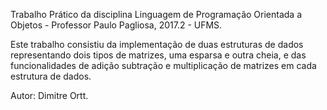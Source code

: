 Trabalho Prático da disciplina Linguagem de Programação Orientada a Objetos - Professor Paulo Pagliosa, 2017.2 - UFMS.

Este trabalho consistiu da implementação de duas estruturas de dados representando dois tipos de matrizes,
uma esparsa e outra cheia, e das funcionalidades de adição subtração e multiplicação de matrizes em cada estrutura de dados.

Autor: Dimitre Ortt.